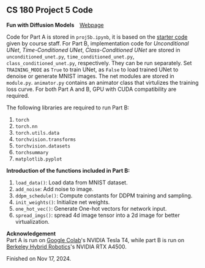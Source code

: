 
## CS 180 Project 5 Code

**Fun with Diffusion Models**&emsp;[Webpage](https://davidpaulwei.github.io/cs180/proj5/)

Code for Part A is stored in `proj5b.ipynb`, it is based on the [starter code](https://colab.research.google.com/drive/1RiLmbbnhr4YsogD3dWZ39asPVNKuPsah?usp=sharing) given by course staff. For Part B, implementation code for _Unconditional UNet_, _Time-Conditioned UNet_, _Class-Conditioned UNet_ are stored in `unconditioned_unet.py`, `time_conditioned_unet.py`, `class_conditioned_unet.py`, respectively. They can be run separately. Set `TRAINING_MODE` as `True` to train UNet, as `False` to load trained UNet to denoise or generate MNIST images. The net modules are stored in `module.py`. `animator.py` contains an animator class that virtulizes the training loss curve. For both Part A and B, GPU with CUDA compatibility are required.    

The following libraries are required to run Part B:    

1. `torch`
2. `torch.nn`
3. `torch.utils.data`
4. `torchvision.transforms`
5. `torchvision.datasets`
6. `torchsummary`
7. `matplotlib.pyplot`


**Introduction of the functions included in Part B:**   

1. `load_data()`: Load data from MNIST dataset.
2. `add_noise`: Add noise to image.
3. `ddpm_schedule()`: Compute constants for DDPM training and sampling.
4. `init_weights()`: Initialize net weights.
5.  `one_hot_vec()`: Generate One-hot vectors for network input.
6. `spread_imgs()`: spread 4d image tensor into a 2d image for better virtualization.
    
**Acknowledgement**   
Part A is run on [Google Colab](https://colab.research.google.com/)'s NVIDIA Tesla T4, while part B is run on [Berkeley Hybrid Robotics](https://hybrid-robotics.berkeley.edu)'s NVIDIA RTX A4500.

Finished on Nov 17, 2024.
